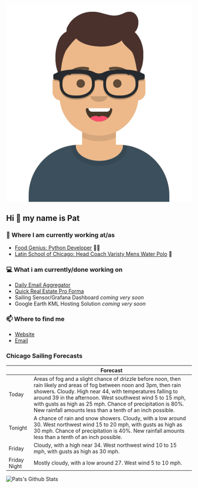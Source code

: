 [![Social banner for p-j-falconer](https://raw.githubusercontent.com/P-J-FALCONER/P-J-FALCONER/master/assets/avataaars.svg)](https://patfalconer.com/)
## Hi :wave: my name is Pat

### 💼 Where I am currently working at/as
- [Food Genius: Python Developer](https://getfoodgenius.com/) 🍔🐍
- [Latin School of Chicago: Head Coach Varisty Mens Water Polo](https://www.latinschool.org/) 🤽


### 💻 What i am currently/done working on
 - [Daily Email Aggregator](https://github.com/P-J-FALCONER/dott_daily_mail)
 - [Quick Real Estate Pro Forma](https://github.com/P-J-FALCONER/henry)
 - Sailing Sensor/Grafana Dashboard *coming very soon*
 - Google Earth KML Hosting Solution *coming very soon*

### 📫 Where to find me
 - [Website](https://patfalconer.com/)
 - [Email](mailto:patrick.j.falconer@gmail.com)


### Chicago Sailing Forecasts
|   | Forecast  |
|---|---|
| Today | Areas of fog and a slight chance of drizzle before noon, then rain likely and areas of fog between noon and 3pm, then rain showers. Cloudy. High near 44, with temperatures falling to around 39 in the afternoon. West southwest wind 5 to 15 mph, with gusts as high as 25 mph. Chance of precipitation is 80%. New rainfall amounts less than a tenth of an inch possible. |
| Tonight | A chance of rain and snow showers. Cloudy, with a low around 30. West northwest wind 15 to 20 mph, with gusts as high as 30 mph. Chance of precipitation is 40%. New rainfall amounts less than a tenth of an inch possible. |
| Friday | Cloudy, with a high near 34. West northwest wind 10 to 15 mph, with gusts as high as 30 mph. |
| Friday Night | Mostly cloudy, with a low around 27. West wind 5 to 10 mph. |

![Pats's Github Stats](https://github-readme-stats.vercel.app/api?username=p-j-falconer&show_icons=true&theme=radical)
